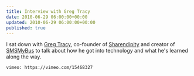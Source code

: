 ```yaml
---
title: Interview with Greg Tracy
date: 2010-06-29 06:00:00+00:00
updated: 2010-06-29 06:00:00+00:00
published: true
---
```


I sat down with [Greg Tracy](http://www.gregtracy.com/), co-founder of [Sharendipity](http://www.sharendipity.com/) and creator of [SMSMyBus](http://www.smsmybus.com/) to talk about how he got into technology and what he's learned along the way.

`vimeo: https://vimeo.com/15468327`


